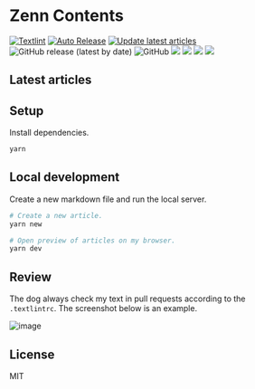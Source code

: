 # Zenn Contents

[![Textlint](https://github.com/ysmtegsr/zenn-contents/actions/workflows/textlint.yaml/badge.svg)](https://github.com/ysmtegsr/zenn-contents/actions/workflows/textlint.yaml)
[![Auto Release](https://github.com/ysmtegsr/zenn-contents/actions/workflows/release.yml/badge.svg)](https://github.com/ysmtegsr/zenn-contents/actions/workflows/release.yml)
[![Update latest articles](https://github.com/ysmtegsr/zenn-contents/actions/workflows/cron.yml/badge.svg)](https://github.com/ysmtegsr/zenn-contents/actions/workflows/cron.yml)
![GitHub release (latest by date)](https://img.shields.io/github/v/release/ysmtegsr/zenn-contents)
![GitHub](https://img.shields.io/github/license/ysmtegsr/zenn-contents)
![](https://zenn.badge.nikaera.com/s/ysmtegsr/likes?style=plastic)
![](https://zenn.badge.nikaera.com/s/ysmtegsr/articles?style=plastic)
![](https://zenn.badge.nikaera.com/s/ysmtegsr/followers?style=plastic)
![](https://zenn.badge.nikaera.com/s/ysmtegsr/scraps?style=plastic)


## Latest articles

<!-- Start latest articles -->

<!-- End latest articles -->

## Setup

Install dependencies.

```sh
yarn
```

## Local development

Create a new markdown file and run the local server.

```sh
# Create a new article.
yarn new

# Open preview of articles on my browser.
yarn dev
```

## Review

The dog always check my text in pull requests according to the `.textlintrc`. The screenshot below is an example.

![image](https://user-images.githubusercontent.com/38056766/116484326-d032a080-a8c3-11eb-9228-b5cfa298fdcf.png)


## License

MIT
